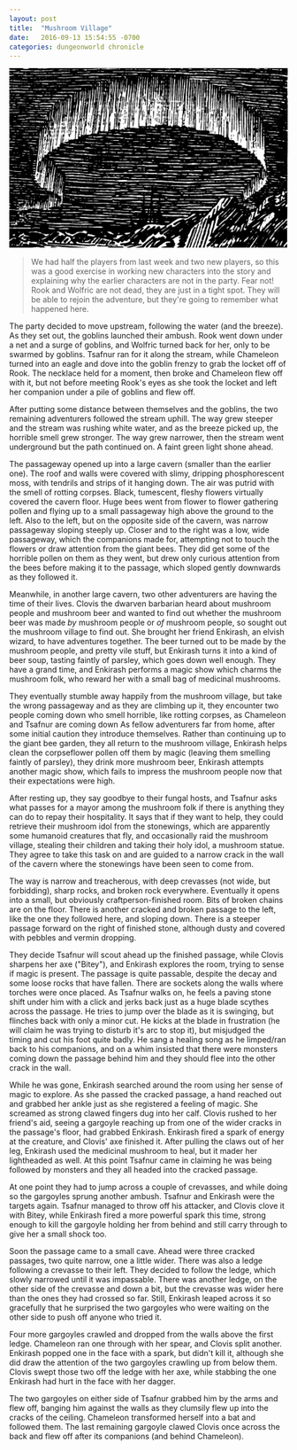 ```yaml
---
layout: post
title:  "Mushroom Village"
date:   2016-09-13 15:54:55 -0700
categories: dungeonworld chronicle
---
```

![Underground Village](/images/village.png)

> We had half the players from last week and two new players, so this was a good exercise in working
> new characters into the story and explaining why the earlier characters are not in the party. Fear
> not! Rook and Wolfric are not dead, they are just in a tight spot. They will be able to rejoin the
> adventure, but they're going to remember what happened here.

The party decided to move upstream, following the water (and the breeze). As they set out, the goblins
launched their ambush. Rook went down under a net and a surge of goblins, and Wolfric turned back for her,
only to be swarmed by goblins. Tsafnur ran for it along the stream, while Chameleon turned into an eagle
and dove into the goblin frenzy to grab the locket off of Rook. The necklace held for a moment,
then broke and Chameleon flew off with it, but not before meeting Rook's eyes as she took the locket
and left her companion under a pile of goblins and flew off.

After putting some distance between themselves and the goblins, the two remaining adventurers
followed the stream uphill. The way grew steeper and the stream was rushing white water, and
as the breeze picked up, the horrible smell grew stronger. The way grew narrower, then the stream
went underground but the path continued on. A faint green light shone ahead.

The passageway opened up into a large cavern (smaller than the earlier one). The roof and walls
were covered with slimy, dripping phosphorescent moss, with tendrils and strips of it hanging down.
The air was putrid with the smell of rotting corpses. Black, tumescent, fleshy flowers virtually
covered the cavern floor. Huge bees went from flower to flower gathering pollen and flying up to
a small passageway high above the ground to the left. Also to the left, but on the opposite side
of the cavern, was narrow passageway sloping steeply up. Closer and to the right was a low, wide
passageway, which the companions made for, attempting not to touch the flowers or draw  attention
from the giant bees. They did get some of the horrible pollen on them as they went, but drew only
curious attention from the bees before making it to the passage, which sloped gently downwards as
they followed it.

Meanwhile, in another large cavern, two other adventurers are having the time of their lives.
Clovis the dwarven barbarian heard about mushroom people and mushroom beer and wanted to find
out whether the mushroom beer was made *by* mushroom people or *of* mushroom people, so sought
out the mushroom village to find out. She brought her friend Enkirash, an elvish wizard, to
have adventures together. The beer turned out to be made by the mushroom people, and pretty
vile stuff, but Enkirash turns it into a kind of beer soup, tasting faintly of parsley,
which goes down well enough. They have a grand time, and Enkirash performs a magic show which
charms the mushroom folk, who reward her with a small bag of medicinal mushrooms.

They eventually stumble away happily from the mushroom village, but take the wrong passageway
and as they are climbing up it, they encounter two people coming down who smell horrible, like
rotting corpses, as Chameleon and Tsafnur are coming down As fellow adventurers far from home,
after some initial caution they introduce themselves. Rather than continuing up to the giant bee
garden, they all return to the mushroom village, Enkirash helps clean the corpseflower
pollen off them by magic (leaving them smelling faintly of parsley), they drink more mushroom
beer, Enkirash attempts another magic show, which fails to impress the mushroom people now
that their expectations were high.

After resting up, they say goodbye to their fungal hosts, and Tsafnur asks what passes for
a mayor among the mushroom folk if there is anything they can do to repay their hospitality.
It says that if they want to help, they could retrieve their mushroom idol from the stonewings,
which are apparently some humanoid creatures that fly, and occasionally raid the mushroom
village, stealing their children and taking their holy idol, a mushroom statue. They agree
to take this task on and are guided to a narrow crack in the wall of the cavern where the
stonewings have been seen to come from.

The way is narrow and treacherous, with deep crevasses (not wide, but forbidding), sharp
rocks, and broken rock everywhere. Eventually it opens into a small, but obviously
craftperson-finished room. Bits of broken chains are on the floor. There is another cracked
and broken passage to the left, like the one they followed here, and sloping down. There is
a steeper passage forward on the right of finished stone, although dusty and covered with
pebbles and vermin dropping.

They decide Tsafnur will scout ahead up the finished passage, while Clovis sharpens her
axe ("Bitey"), and Enkirash explores the room, trying to sense if magic is present.
The passage is quite passable, despite the decay and some loose rocks that have fallen.
There are sockets along the walls where torches were once placed. As Tsafnur walks
on, he feels a paving stone shift under him with a click and jerks back just as a
huge blade scythes across the passage. He tries to jump over the blade as it is swinging,
but flinches back with only a minor cut. He kicks at the blade in frustration (he will
claim he was trying to disturb it's arc to stop it), but misjudged the timing and
cut his foot quite badly. He sang a healing song as he limped/ran back to his
companions, and on a whim insisted that there were monsters coming down the passage
behind him and they should flee into the other crack in the wall.

While he was gone, Enkirash searched around the room using her sense of magic to
explore. As she passed the cracked passage, a hand reached out and grabbed her ankle
just as she registered a feeling of magic. She screamed as strong clawed fingers dug
into her calf. Clovis rushed to her friend's aid, seeing a gargoyle reaching up from
one of the wider cracks in the passage's floor, had grabbed Enkirash. Enkirash fired
a spark of energy at the creature, and Clovis' axe finished it. After pulling the
claws out of her leg, Enkirash used the medicinal mushroom to heal, but it mader her
lightheaded as well. At this point Tsafnur came in claiming he was being followed by
monsters and they all headed into the cracked passage.

At one point they had to jump across a couple of crevasses, and while doing so the
gargoyles sprung another ambush. Tsafnur and Enkirash were the targets again. Tsafnur
managed to throw off his attacker, and Clovis clove it with Bitey, while Enkirash
fired a more powerful spark this time, strong enough to kill the gargoyle holding her
from behind and still carry through to give her a small shock too.

Soon the passage came to a small cave. Ahead were three cracked passages, two quite narrow,
one a little wider. There was also a ledge following a crevasse to their left. They
decided to follow the ledge, which slowly narrowed until it was impassable. There was another
ledge, on the other side of the crevasse and down a bit, but the crevasse was wider
here than the ones they had crossed so far. Still, Enkirash leaped across it so gracefully
that he surprised the two gargoyles who were waiting on the other side to push off
anyone who tried it.

Four more gargoyles crawled and dropped from the walls above the first ledge. Chameleon
ran one through with her spear, and Clovis split another. Enkirash popped one in the
face with a spark, but didn't kill it, although she did draw the attention of the two
gargoyles crawling up from below them. Clovis swept those two off the ledge with her axe,
while stabbing the one Enkirash had hurt in the face with her dagger.

The two gargoyles on either side of Tsafnur grabbed him by the arms and flew off, banging
him against the walls as they clumsily flew up into the cracks of the ceiling.
Chameleon transformed herself into a bat and followed them. The last remaining gargoyle
clawed Clovis once across the back and flew off after its companions (and behind
Chameleon).

